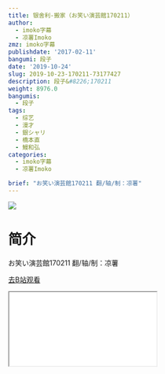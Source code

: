 ```yaml
---
title: 银舍利-搬家（お笑い演芸館170211）
author:
  - imoko字幕
  - 凉薯Imoko
zmz: imoko字幕
publishdate: '2017-02-11'
bangumi: 段子
date: '2019-10-24'
slug: 2019-10-23-170211-73177427
description: 段子&#8226;170211
weight: 8976.0
bangumis:
  - 段子
tags:
  - 综艺
  - 漫才
  - 銀シャリ
  - 橋本直
  - 鰻和弘
categories:
  - imoko字幕
  - 凉薯Imoko

brief: "お笑い演芸館170211 翻/轴/制：凉薯"
---
```

![](https://raw.githubusercontent.com/tcgriffith/owaraisite/master/static/tmpimg/d585ed1bb92023e3c7da3a88275e6502d7f58a0e.jpg.480.jpg)
# 简介  
お笑い演芸館170211
翻/轴/制：凉薯  

[去B站观看](https://www.bilibili.com/video/av73177427/)
<div class ="resp-container"><iframe class="testiframe" src="//player.bilibili.com/player.html?aid=73177427"", scrolling="no", allowfullscreen="true" > </iframe></div> 
